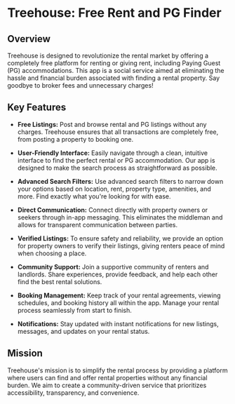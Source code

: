 # Treehouse: Free Rent and PG Finder

## Overview
Treehouse is designed to revolutionize the rental market by offering a completely free platform for renting or giving rent, including Paying Guest (PG) accommodations. This app is a social service aimed at eliminating the hassle and financial burden associated with finding a rental property. Say goodbye to broker fees and unnecessary charges!

## Key Features

- **Free Listings:** Post and browse rental and PG listings without any charges. Treehouse ensures that all transactions are completely free, from posting a property to booking one.

- **User-Friendly Interface:** Easily navigate through a clean, intuitive interface to find the perfect rental or PG accommodation. Our app is designed to make the search process as straightforward as possible.

- **Advanced Search Filters:** Use advanced search filters to narrow down your options based on location, rent, property type, amenities, and more. Find exactly what you're looking for with ease.

- **Direct Communication:** Connect directly with property owners or seekers through in-app messaging. This eliminates the middleman and allows for transparent communication between parties.

- **Verified Listings:** To ensure safety and reliability, we provide an option for property owners to verify their listings, giving renters peace of mind when choosing a place.

- **Community Support:** Join a supportive community of renters and landlords. Share experiences, provide feedback, and help each other find the best rental solutions.

- **Booking Management:** Keep track of your rental agreements, viewing schedules, and booking history all within the app. Manage your rental process seamlessly from start to finish.

- **Notifications:** Stay updated with instant notifications for new listings, messages, and updates on your rental status.

## Mission
Treehouse's mission is to simplify the rental process by providing a platform where users can find and offer rental properties without any financial burden. We aim to create a community-driven service that prioritizes accessibility, transparency, and convenience.
